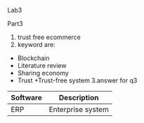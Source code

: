 Lab3

Part3

1. trust free ecommerce
2. keyword are:
+ Blockchain
+ Literature review
+ Sharing economy
+ Trust
+Trust-free system
3.answer for q3

| Software | Description       |
| -------- | ----------------- |
| ERP      | Enterprise system |